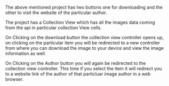 The above mentioned project has two buttons one for downloading and the other to visit the website of the particular author. 

The project has a Collection View which has all the images data coming from the api in particular collection View cells.

On Clicking on the download button the collection view controller opens up, on clicking on the particular item you will be redirected to a new controller from where you can download the image to your device and view the image information as well.

On Clicking on the Author button you will again be redirected to the collection view controller. This time if you select the item it will redirect you to a website link of the author of that particluar image author in a web browser. 
